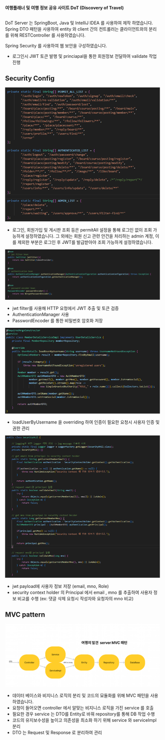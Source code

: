 **여행플래너 및 여행 정보 공유 사이트 DoT (Discovery of Travel)**
##

DoT Server 는 SpringBoot, Java 및 IntelliJ IDEA 를 사용하여 제작 하였습니다.
Spring DTO 패턴을 사용하여 entity 와 client 간의 
컨트롤러는 클라이언트와의 분리를 위해 RESTController 를 사용하였습니다. 


Spring Security 를 사용하여 웹 보안을 구성하였습니다.
- 로그인시 JWT 토큰 발행 및 princiapal을 통한 회원정보 전달하여 validate 작업 진행

## Security Config
![Auth_list](./readmeAssets/A_list.png)
- 로그인, 회원가입 및 게시판 조회 등은 permitAll 설정을 통해 로그인 없이 조회 가능하게 설정하였습니다. 그 외에는 회원 신고 관련 안건을 처리하는 admin 계정, 이를 제외한 부분은 로그인 후 JWT를 발급받아야 조회 가능하게 설정하였습니다.


![sercurityBean](./readmeAssets/secuConfigBean.png)
- jwt filter를 사용해 HTTP 요청에서 JWT 추출 및 토큰 검증
- AuthenticationManager 사용
- PasswordEncoder 를 통한 비밀번호 암호화 저장

![memberService](./readmeAssets/MemberDetailService.png)
- loadUserByUsername 을 overriding 하여 인증이 필요한 요청시 사용자 인증 및 권한 관리

![securityUtil](./readmeAssets/sercurityUtil.png)
- jwt payload에 사용자 정보 저장 (email, mno, Role)
- security context holder 의 Principal 에서 email , mno 를 추출하여 사용자 정보 비교를 수행 (ex: 댓글 삭제 요청시 작성자와 요청자의 mno 비교)

## MVC pattern
![pattern](./readmeAssets/mvcPattern.png)
- 데이터 베이스와 비지니스 로직의 분리 및 코드의 묘듈화를 위해 MVC 패턴을 사용 하였습니다.
- 요청이 들어오면 controller 에서 알맞는 비지니스 로직을 가진 service 를 호출
- 필요한 경우 service 는 DTO를 Entity로 바꿔 repository를 통해 DB 작업 수행
- 코드의 유지보수성을 높이고 의존성을 최소화 하기 위해 service 와 serviceImpl 분리
- DTO 는 Request 및 Response 로 분리하여 관리